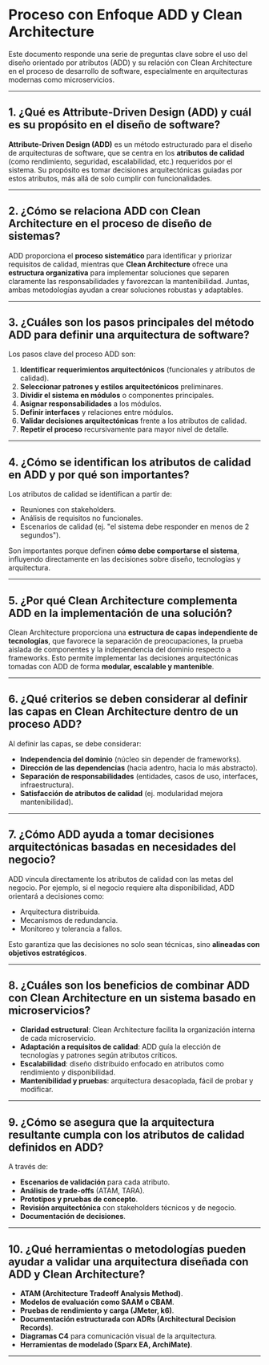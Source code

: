 # Proceso con Enfoque ADD y Clean Architecture

Este documento responde una serie de preguntas clave sobre el uso del diseño orientado por atributos (ADD) y su relación con Clean Architecture en el proceso de desarrollo de software, especialmente en arquitecturas modernas como microservicios.

---

## 1. ¿Qué es Attribute-Driven Design (ADD) y cuál es su propósito en el diseño de software?

**Attribute-Driven Design (ADD)** es un método estructurado para el diseño de arquitecturas de software, que se centra en los **atributos de calidad** (como rendimiento, seguridad, escalabilidad, etc.) requeridos por el sistema. Su propósito es tomar decisiones arquitectónicas guiadas por estos atributos, más allá de solo cumplir con funcionalidades.

---

## 2. ¿Cómo se relaciona ADD con Clean Architecture en el proceso de diseño de sistemas?

ADD proporciona el **proceso sistemático** para identificar y priorizar requisitos de calidad, mientras que **Clean Architecture** ofrece una **estructura organizativa** para implementar soluciones que separen claramente las responsabilidades y favorezcan la mantenibilidad. Juntas, ambas metodologías ayudan a crear soluciones robustas y adaptables.

---

## 3. ¿Cuáles son los pasos principales del método ADD para definir una arquitectura de software?

Los pasos clave del proceso ADD son:

1. **Identificar requerimientos arquitectónicos** (funcionales y atributos de calidad).
2. **Seleccionar patrones y estilos arquitectónicos** preliminares.
3. **Dividir el sistema en módulos** o componentes principales.
4. **Asignar responsabilidades** a los módulos.
5. **Definir interfaces** y relaciones entre módulos.
6. **Validar decisiones arquitectónicas** frente a los atributos de calidad.
7. **Repetir el proceso** recursivamente para mayor nivel de detalle.

---

## 4. ¿Cómo se identifican los atributos de calidad en ADD y por qué son importantes?

Los atributos de calidad se identifican a partir de:
- Reuniones con stakeholders.
- Análisis de requisitos no funcionales.
- Escenarios de calidad (ej. "el sistema debe responder en menos de 2 segundos").

Son importantes porque definen **cómo debe comportarse el sistema**, influyendo directamente en las decisiones sobre diseño, tecnologías y arquitectura.

---

## 5. ¿Por qué Clean Architecture complementa ADD en la implementación de una solución?

Clean Architecture proporciona una **estructura de capas independiente de tecnologías**, que favorece la separación de preocupaciones, la prueba aislada de componentes y la independencia del dominio respecto a frameworks. Esto permite implementar las decisiones arquitectónicas tomadas con ADD de forma **modular, escalable y mantenible**.

---

## 6. ¿Qué criterios se deben considerar al definir las capas en Clean Architecture dentro de un proceso ADD?

Al definir las capas, se debe considerar:

- **Independencia del dominio** (núcleo sin depender de frameworks).
- **Dirección de las dependencias** (hacia adentro, hacia lo más abstracto).
- **Separación de responsabilidades** (entidades, casos de uso, interfaces, infraestructura).
- **Satisfacción de atributos de calidad** (ej. modularidad mejora mantenibilidad).

---

## 7. ¿Cómo ADD ayuda a tomar decisiones arquitectónicas basadas en necesidades del negocio?

ADD vincula directamente los atributos de calidad con las metas del negocio. Por ejemplo, si el negocio requiere alta disponibilidad, ADD orientará a decisiones como:
- Arquitectura distribuida.
- Mecanismos de redundancia.
- Monitoreo y tolerancia a fallos.

Esto garantiza que las decisiones no solo sean técnicas, sino **alineadas con objetivos estratégicos**.

---

## 8. ¿Cuáles son los beneficios de combinar ADD con Clean Architecture en un sistema basado en microservicios?

- **Claridad estructural**: Clean Architecture facilita la organización interna de cada microservicio.
- **Adaptación a requisitos de calidad**: ADD guía la elección de tecnologías y patrones según atributos críticos.
- **Escalabilidad**: diseño distribuido enfocado en atributos como rendimiento y disponibilidad.
- **Mantenibilidad y pruebas**: arquitectura desacoplada, fácil de probar y modificar.

---

## 9. ¿Cómo se asegura que la arquitectura resultante cumpla con los atributos de calidad definidos en ADD?

A través de:

- **Escenarios de validación** para cada atributo.
- **Análisis de trade-offs** (ATAM, TARA).
- **Prototipos y pruebas de concepto**.
- **Revisión arquitectónica** con stakeholders técnicos y de negocio.
- **Documentación de decisiones**.

---

## 10. ¿Qué herramientas o metodologías pueden ayudar a validar una arquitectura diseñada con ADD y Clean Architecture?

- **ATAM (Architecture Tradeoff Analysis Method)**.
- **Modelos de evaluación como SAAM o CBAM**.
- **Pruebas de rendimiento y carga (JMeter, k6)**.
- **Documentación estructurada con ADRs (Architectural Decision Records)**.
- **Diagramas C4** para comunicación visual de la arquitectura.
- **Herramientas de modelado (Sparx EA, ArchiMate)**.

---

